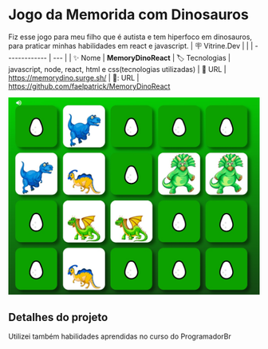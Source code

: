 # Jogo da Memorida com Dinosauros

Fiz esse jogo para meu filho que é autista e tem hiperfoco em dinosauros, para praticar minhas habilidades em react e javascript.
| :placard: Vitrine.Dev |     |
| -------------  | --- |
| :sparkles: Nome        | **MemoryDinoReact**
| :label: Tecnologias | javascript, node, react, html e css(tecnologias utilizadas)
| :rocket: URL         | https://memorydino.surge.sh/
| 📁: URL         | https://github.com/faelpatrick/MemoryDinoReact

<!-- Inserir imagem com a #vitrinedev ao final do link -->
![](https://raw.githubusercontent.com/faelpatrick/MemoryDinoReact/main/thumb.jpg#vitrinedev)

## Detalhes do projeto
Utilizei também habilidades aprendidas no curso do ProgramadorBr


